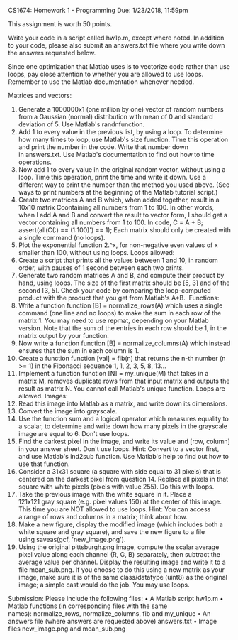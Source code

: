 CS1674: Homework 1 - Programming
Due: 1/23/2018, 11:59pm 

This assignment is worth 50 points. 

Write your code in a script called hw1p.m, except where noted. In addition to your code, please also submit an answers.txt file where you write down the answers requested below. 

Since one optimization that Matlab uses is to vectorize code rather than use loops, pay close attention to whether you are allowed to use loops. Remember to use the Matlab documentation whenever needed. 

Matrices and vectors:
1.	Generate a 1000000x1 (one million by one) vector of random numbers from a Gaussian (normal) distribution with mean of 0 and standard deviation of 5. Use Matlab's randnfunction. 
2.	Add 1 to every value in the previous list, by using a loop. To determine how many times to loop, use Matlab's size function. Time this operation and print the number in the code. Write that number down in answers.txt. Use Matlab's documentation to find out how to time operations. 
3.	Now add 1 to every value in the original random vector, without using a loop. Time this operation, print the time and write it down. Use a different way to print the number than the method you used above. (See ways to print numbers at the beginning of the Matlab tutorial script.) 
4.	Create two matrices A and B which, when added together, result in a 10x10 matrix Ccontaining all numbers from 1 to 100. In other words, when I add A and B and convert the result to vector form, I should get a vector containing all numbers from 1 to 100. In code, C = A + B; assert(all(C(:) == (1:100)') == 1); Each matrix should only be created with a single command (no loops).
5.	Plot the exponential function 2.^x, for non-negative even values of x smaller than 100, without using loops.
Loops allowed:
6.	Create a script that prints all the values between 1 and 10, in random order, with pauses of 1 second between each two prints.
7.	Generate two random matrices A and B, and compute their product by hand, using loops. The size of the first matrix should be [5, 3] and of the second [3, 5]. Check your code by comparing the loop-computed product with the product that you get from Matlab's A*B. 
Functions:
8.	Write a function function [B] = normalize_rows(A) which uses a single command (one line and no loops) to make the sum in each row of the matrix 1. You may need to use repmat, depending on your Matlab version. Note that the sum of the entries in each row should be 1, in the matrix output by your function. 
9.	Now write a function function [B] = normalize_columns(A) which instead ensures that the sum in each column is 1.
10.	Create a function function [val] = fib(n) that returns the n-th number (n >= 1) in the Fibonacci sequence 1, 1, 2, 3, 5, 8, 13...
11.	Implement a function function [N] = my_unique(M) that takes in a matrix M, removes duplicate rows from that input matrix and outputs the result as matrix N. You cannot call Matlab's unique function. Loops are allowed.
Images:
12.	Read this image into Matlab as a matrix, and write down its dimensions.
13.	Convert the image into grayscale.
14.	Use the function sum and a logical operator which measures equality to a scalar, to determine and write down how many pixels in the grayscale image are equal to 6. Don't use loops. 
15.	Find the darkest pixel in the image, and write its value and [row, column] in your answer sheet. Don't use loops. Hint: Convert to a vector first, and use Matlab's ind2sub function. Use Matlab's help to find out how to use that function.
16.	Consider a 31x31 square (a square with side equal to 31 pixels) that is centered on the darkest pixel from question 14. Replace all pixels in that square with white pixels (pixels with value 255). Do this with loops.
17.	Take the previous image with the white square in it. Place a 121x121 gray square (e.g. pixel values 150) at the center of this image. This time you are NOT allowed to use loops. Hint: You can access a range of rows and columns in a matrix; think about how.
18.	Make a new figure, display the modified image (which includes both a white square and gray square), and save the new figure to a file using saveas(gcf, 'new_image.png').
19.	Using the original pittsburgh.png image, compute the scalar average pixel value along each channel (R, G, B) separately, then subtract the average value per channel. Display the resulting image and write it to a file mean_sub.png. If you choose to do this using a new matrix as your image, make sure it is of the same class/datatype (uint8) as the original image; a simple cast would do the job. You may use loops. 

Submission: Please include the following files:
•	A Matlab script hw1p.m
•	Matlab functions (in corresponding files with the same names): normalize_rows, normalize_columns, fib and my_unique
•	An answers file (where answers are requested above) answers.txt
•	Image files new_image.png and mean_sub.png
